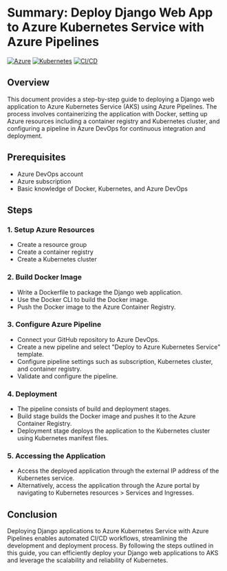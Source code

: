 # Summary: Deploy Django Web App to Azure Kubernetes Service with Azure Pipelines
[![Azure](https://img.shields.io/badge/Azure-Cloud-blue?logo=microsoft-azure)](https://azure.microsoft.com/)
[![Kubernetes](https://img.shields.io/badge/Kubernetes-Orchestration-brightgreen?logo=kubernetes)](https://kubernetes.io/)
[![CI/CD](https://img.shields.io/badge/CI%2FCD-Pipelines-orange?logo=azure-devops)](https://azure.microsoft.com/services/devops/)


## Overview
This document provides a step-by-step guide to deploying a Django web application to Azure Kubernetes Service (AKS) using Azure Pipelines. The process involves containerizing the application with Docker, setting up Azure resources including a container registry and Kubernetes cluster, and configuring a pipeline in Azure DevOps for continuous integration and deployment.

## Prerequisites
- Azure DevOps account
- Azure subscription
- Basic knowledge of Docker, Kubernetes, and Azure DevOps

## Steps

### 1. Setup Azure Resources
- Create a resource group
- Create a container registry
- Create a Kubernetes cluster

### 2. Build Docker Image
- Write a Dockerfile to package the Django web application.
- Use the Docker CLI to build the Docker image.
- Push the Docker image to the Azure Container Registry.

### 3. Configure Azure Pipeline
- Connect your GitHub repository to Azure DevOps.
- Create a new pipeline and select "Deploy to Azure Kubernetes Service" template.
- Configure pipeline settings such as subscription, Kubernetes cluster, and container registry.
- Validate and configure the pipeline.

### 4. Deployment
- The pipeline consists of build and deployment stages.
- Build stage builds the Docker image and pushes it to the Azure Container Registry.
- Deployment stage deploys the application to the Kubernetes cluster using Kubernetes manifest files.

### 5. Accessing the Application
- Access the deployed application through the external IP address of the Kubernetes service.
- Alternatively, access the application through the Azure portal by navigating to Kubernetes resources > Services and Ingresses.

## Conclusion
Deploying Django applications to Azure Kubernetes Service with Azure Pipelines enables automated CI/CD workflows, streamlining the development and deployment process. By following the steps outlined in this guide, you can efficiently deploy your Django web applications to AKS and leverage the scalability and reliability of Kubernetes.
